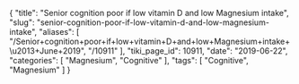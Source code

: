 {
    "title": "Senior cognition poor if low vitamin D and low Magnesium intake",
    "slug": "senior-cognition-poor-if-low-vitamin-d-and-low-magnesium-intake",
    "aliases": [
        "/Senior+cognition+poor+if+low+vitamin+D+and+low+Magnesium+intake+\u2013+June+2019",
        "/10911"
    ],
    "tiki_page_id": 10911,
    "date": "2019-06-22",
    "categories": [
        "Magnesium",
        "Cognitive"
    ],
    "tags": [
        "Cognitive",
        "Magnesium"
    ]
}